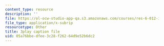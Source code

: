 ```yaml
---
content_type: resource
description: ''
file: https://ol-ocw-studio-app-qa.s3.amazonaws.com/courses/res-6-012-introduction-to-probability-spring-2018/05a76bbedfee3c28f26264d9e52b6dc2_pdR9hV8mRWE.srt
file_type: application/x-subrip
resourcetype: Other
title: 3play caption file
uid: 05a76bbe-dfee-3c28-f262-64d9e52b6dc2
---
```

